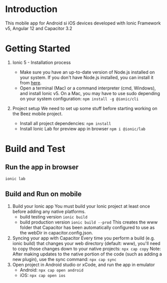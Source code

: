 # Introduction 
This mobile app for Android si iOS devices developed with Ionic Framework v5, Angular 12 and Capacitor 3.2

# Getting Started
1.	Ionic 5 - Installation process
    - Make sure you have an up-to-date version of Node.js installed on your system. If you don't have Node.js installed, you can install it from [here](https://nodejs.org/en/download/).
    - Open a terminal (Mac) or a command interpreter (cmd, Windows), and install Ionic v5.
    On a Mac, you may have to use sudo depending on your system configuration: 
    `npm install -g @ionic/cli`

2. Project setup
    We need to set up some stuff before starting working on the Beez mobile project.
    - Install all project dependencies:
    `npm install`
    - Install Ionic Lab for preview app in browser
    `npm i @ionic/lab`

# Build and Test
## Run the app in browser 
`ionic lab`

## Build and Run on mobile
1. Build your Ionic app
You must build your Ionic project at least once before adding any native platforms.
    - build testing version
    `ionic build`
    - build production version 
    `ionic build --prod`
This creates the www folder that Capacitor has been automatically configured to use as the webDir in capacitor.config.json.
2. Syncing your app with Capacitor
Every time you perform a build (e.g. ionic build) that changes your web directory (default: www), you'll need to copy those changes down to your native projects:
`npx cap copy`
Note: After making updates to the native portion of the code (such as adding a new plugin), use the sync command:
`npx cap sync`
3. Open project in Android studio or xCode, and run the app in emulator
    - Android: `npx cap open android`
    - iOS: `npx cap open ios`